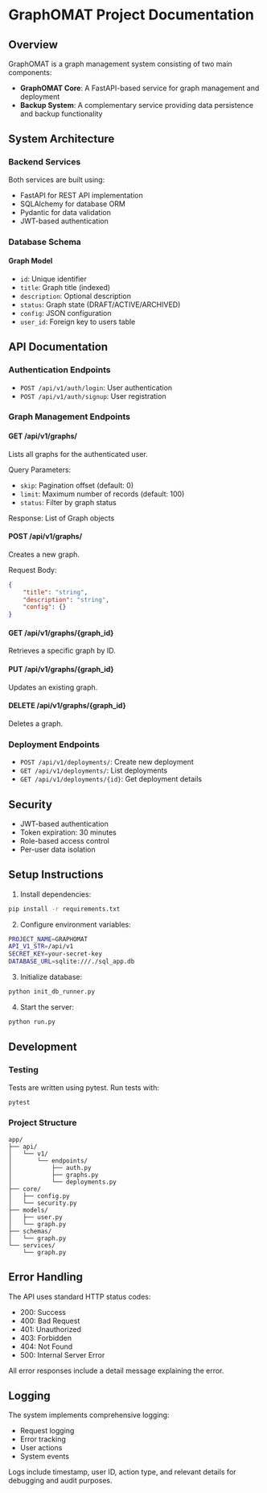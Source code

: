 # GraphOMAT Project Documentation

## Overview

GraphOMAT is a graph management system consisting of two main components:
- **GraphOMAT Core**: A FastAPI-based service for graph management and deployment
- **Backup System**: A complementary service providing data persistence and backup functionality

## System Architecture

### Backend Services

Both services are built using:
- FastAPI for REST API implementation
- SQLAlchemy for database ORM
- Pydantic for data validation
- JWT-based authentication

### Database Schema

#### Graph Model
- `id`: Unique identifier
- `title`: Graph title (indexed)
- `description`: Optional description
- `status`: Graph state (DRAFT/ACTIVE/ARCHIVED)
- `config`: JSON configuration
- `user_id`: Foreign key to users table

## API Documentation

### Authentication Endpoints

- `POST /api/v1/auth/login`: User authentication
- `POST /api/v1/auth/signup`: User registration

### Graph Management Endpoints

#### GET /api/v1/graphs/
Lists all graphs for the authenticated user.

Query Parameters:
- `skip`: Pagination offset (default: 0)
- `limit`: Maximum number of records (default: 100)
- `status`: Filter by graph status

Response: List of Graph objects

#### POST /api/v1/graphs/
Creates a new graph.

Request Body:
```json
{
    "title": "string",
    "description": "string",
    "config": {}
}
```

#### GET /api/v1/graphs/{graph_id}
Retrieves a specific graph by ID.

#### PUT /api/v1/graphs/{graph_id}
Updates an existing graph.

#### DELETE /api/v1/graphs/{graph_id}
Deletes a graph.

### Deployment Endpoints

- `POST /api/v1/deployments/`: Create new deployment
- `GET /api/v1/deployments/`: List deployments
- `GET /api/v1/deployments/{id}`: Get deployment details

## Security

- JWT-based authentication
- Token expiration: 30 minutes
- Role-based access control
- Per-user data isolation

## Setup Instructions

1. Install dependencies:
```bash
pip install -r requirements.txt
```

2. Configure environment variables:
```bash
PROJECT_NAME=GRAPHOMAT
API_V1_STR=/api/v1
SECRET_KEY=your-secret-key
DATABASE_URL=sqlite:///./sql_app.db
```

3. Initialize database:
```bash
python init_db_runner.py
```

4. Start the server:
```bash
python run.py
```

## Development

### Testing
Tests are written using pytest. Run tests with:
```bash
pytest
```

### Project Structure
```
app/
├── api/
│   └── v1/
│       └── endpoints/
│           ├── auth.py
│           ├── graphs.py
│           └── deployments.py
├── core/
│   ├── config.py
│   └── security.py
├── models/
│   ├── user.py
│   └── graph.py
├── schemas/
│   └── graph.py
└── services/
    └── graph.py
```

## Error Handling

The API uses standard HTTP status codes:
- 200: Success
- 400: Bad Request
- 401: Unauthorized
- 403: Forbidden
- 404: Not Found
- 500: Internal Server Error

All error responses include a detail message explaining the error.

## Logging

The system implements comprehensive logging:
- Request logging
- Error tracking
- User actions
- System events

Logs include timestamp, user ID, action type, and relevant details for debugging and audit purposes.
